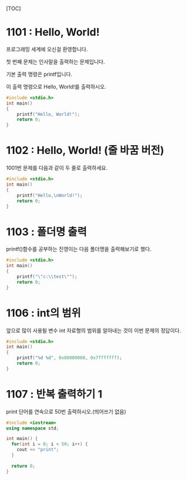 [TOC]

# 1101 : Hello, World!

프로그래밍 세계에 오신걸 환영합니다.

첫 번째 문제는 인사말을 출력하는 문제입니다.

기본 출력 명령은 printf입니다.

이 출력 명령으로 Hello, World!를 출력하시오.

``` c++
#include <stdio.h>
int main() 
{
 	printf("Hello, World!");
	return 0;
}
```

# 1102 : Hello, World! (줄 바꿈 버전)

1001번 문제를 다음과 같이 두 줄로 출력하세요.

``` c++
#include <stdio.h>
int main() 
{
 	printf("Hello,\nWorld!");
 	return 0;
}
```

# 1103 : 폴더명 출력 

printf()함수를 공부하는 진영이는 다음 폴더명을 출력해보기로 했다.

``` c++
#include <stdio.h>
int main() 
{
 	printf("\"c:\\test\"");
 	return 0;
}
```

# 1106 : int의 범위

앞으로 많이 사용될 변수 int 자료형의 범위를 알아내는 것이 이번 문제의 정답이다.

``` c++
#include <stdio.h>
int main() 
{
 	printf("%d %d", 0x80000000, 0x7fffffff);
 	return 0;
}
```

# 1107 : 반복 출력하기 1

print 단어를 연속으로 50번 출력하시오.(띄어쓰기 없음)

```c++
#include <iostream>
using namespace std;

int main() {
  for(int i = 0; i < 50; i++) {
    cout << "print";
  }
  
  return 0;
}
```

